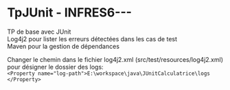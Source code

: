 # TpJUnit - INFRES6---
TP de base avec JUnit  
Log4j2 pour lister les erreurs détectées dans les cas de test  
Maven pour la gestion de dépendances

Changer le chemin dans le fichier log4j2.xml (src/test/resources/log4j2.xml) pour désigner le dossier des logs:  
`<Property name="log-path">E:\workspace\java\JUnitCalculatrice\logs
		</Property>`

